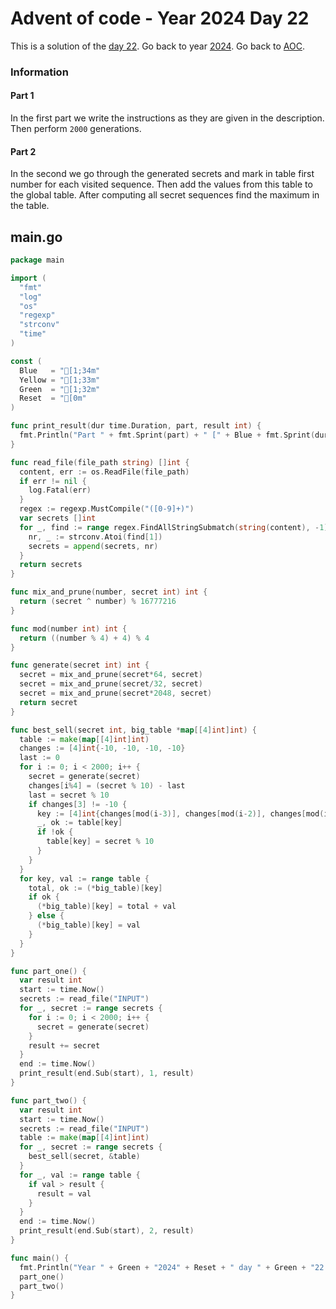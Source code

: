 # Advent of code - Year 2024 Day 22

This is a solution of the [day 22](https://adventofcode.com/2024/day/22). Go back to year [2024](2024.md). Go back to [AOC](../adventofcode.md).

### Information

#### Part 1

In the first part we write the instructions as they are given in the description. Then perform `2000` generations.

#### Part 2

In the second we go through the generated secrets and mark in table first number for each visited sequence. Then add the values from this table to the global table. After computing all secret sequences find the maximum in the table.


## main.go

```go
package main

import (
  "fmt"
  "log"
  "os"
  "regexp"
  "strconv"
  "time"
)

const (
  Blue   = "[1;34m"
  Yellow = "[1;33m"
  Green  = "[1;32m"
  Reset  = "[0m"
)

func print_result(dur time.Duration, part, result int) {
  fmt.Println("Part " + fmt.Sprint(part) + " [" + Blue + fmt.Sprint(dur) + Reset + "]: " + Yellow + fmt.Sprint(result) + Reset)
}

func read_file(file_path string) []int {
  content, err := os.ReadFile(file_path)
  if err != nil {
    log.Fatal(err)
  }
  regex := regexp.MustCompile("([0-9]+)")
  var secrets []int
  for _, find := range regex.FindAllStringSubmatch(string(content), -1) {
    nr, _ := strconv.Atoi(find[1])
    secrets = append(secrets, nr)
  }
  return secrets
}

func mix_and_prune(number, secret int) int {
  return (secret ^ number) % 16777216
}

func mod(number int) int {
  return ((number % 4) + 4) % 4
}

func generate(secret int) int {
  secret = mix_and_prune(secret*64, secret)
  secret = mix_and_prune(secret/32, secret)
  secret = mix_and_prune(secret*2048, secret)
  return secret
}

func best_sell(secret int, big_table *map[[4]int]int) {
  table := make(map[[4]int]int)
  changes := [4]int{-10, -10, -10, -10}
  last := 0
  for i := 0; i < 2000; i++ {
    secret = generate(secret)
    changes[i%4] = (secret % 10) - last
    last = secret % 10
    if changes[3] != -10 {
      key := [4]int{changes[mod(i-3)], changes[mod(i-2)], changes[mod(i-1)], changes[mod(i)]}
      _, ok := table[key]
      if !ok {
        table[key] = secret % 10
      }
    }
  }
  for key, val := range table {
    total, ok := (*big_table)[key]
    if ok {
      (*big_table)[key] = total + val
    } else {
      (*big_table)[key] = val
    }
  }
}

func part_one() {
  var result int
  start := time.Now()
  secrets := read_file("INPUT")
  for _, secret := range secrets {
    for i := 0; i < 2000; i++ {
      secret = generate(secret)
    }
    result += secret
  }
  end := time.Now()
  print_result(end.Sub(start), 1, result)
}

func part_two() {
  var result int
  start := time.Now()
  secrets := read_file("INPUT")
  table := make(map[[4]int]int)
  for _, secret := range secrets {
    best_sell(secret, &table)
  }
  for _, val := range table {
    if val > result {
      result = val
    }
  }
  end := time.Now()
  print_result(end.Sub(start), 2, result)
}

func main() {
  fmt.Println("Year " + Green + "2024" + Reset + " day " + Green + "22 - Claw Contraption" + Reset)
  part_one()
  part_two()
}
```

